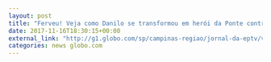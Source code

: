 ```yaml
---
layout: post
title: "Ferveu! Veja como Danilo se transformou em herói da Ponte contra Furacão"
date: 2017-11-16T18:30:15+00:00
external_link: "http://g1.globo.com/sp/campinas-regiao/jornal-da-eptv/videos/t/edicoes/v/ponte-preta-vence-o-atletico-pr-e-mantem-esperancas-de-fugir-do-rebaixamento/6292910/"
categories: news globo.com
---
```

